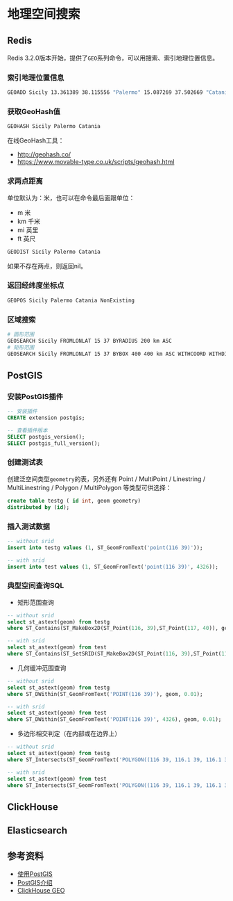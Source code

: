# 地理空间搜索

## Redis

Redis 3.2.0版本开始，提供了`GEO`系列命令，可以用搜索、索引地理位置信息。

### 索引地理位置信息

```bash
GEOADD Sicily 13.361389 38.115556 "Palermo" 15.087269 37.502669 "Catania"
```

### 获取GeoHash值

```bash
GEOHASH Sicily Palermo Catania
```

在线GeoHash工具：

* <http://geohash.co/>
* <https://www.movable-type.co.uk/scripts/geohash.html>

### 求两点距离

单位默认为：米，也可以在命令最后面跟单位：

* m 米
* km 千米
* mi 英里
* ft 英尺

```bash
GEODIST Sicily Palermo Catania
```

如果不存在两点，则返回nil。

### 返回经纬度坐标点

```bash
GEOPOS Sicily Palermo Catania NonExisting
```

### 区域搜索

```bash
# 圆形范围
GEOSEARCH Sicily FROMLONLAT 15 37 BYRADIUS 200 km ASC
# 矩形范围
GEOSEARCH Sicily FROMLONLAT 15 37 BYBOX 400 400 km ASC WITHCOORD WITHDIST
```

## PostGIS

### 安装PostGIS插件

```sql
-- 安装插件
CREATE extension postgis;

-- 查看插件版本
SELECT postgis_version();
SELECT postgis_full_version();
```

### 创建测试表

创建泛空间类型`geometry`的表，另外还有 Point / MultiPoint / Linestring / MultiLinestring / Polygon / MultiPolygon 等类型可供选择：

```sql
create table testg ( id int, geom geometry) 
distributed by (id);
```

### 插入测试数据

```sql
-- without srid
insert into testg values (1, ST_GeomFromText('point(116 39)'));

-- with srid
insert into test values (1, ST_GeomFromText('point(116 39)', 4326));
```

### 典型空间查询SQL

* 矩形范围查询

```sql
-- without srid
select st_astext(geom) from testg
where ST_Contains(ST_MakeBox2D(ST_Point(116, 39),ST_Point(117, 40)), geom);

-- with srid
select st_astext(geom) from test 
where ST_Contains(ST_SetSRID(ST_MakeBox2D(ST_Point(116, 39),ST_Point(117, 40)), 4326), geom);
```

* 几何缓冲范围查询

```sql
-- without srid
select st_astext(geom) from testg
where ST_DWithin(ST_GeomFromText('POINT(116 39)'), geom, 0.01);

-- with srid
select st_astext(geom) from test 
where ST_DWithin(ST_GeomFromText('POINT(116 39)', 4326), geom, 0.01);
```

* 多边形相交判定（在内部或在边界上）

```sql
-- without srid
select st_astext(geom) from testg
where ST_Intersects(ST_GeomFromText('POLYGON((116 39, 116.1 39, 116.1 39.1, 116 39.1, 116 39))'), geom);

-- with srid
select st_astext(geom) from test 
where ST_Intersects(ST_GeomFromText('POLYGON((116 39, 116.1 39, 116.1 39.1, 116 39.1, 116 39))', 4326), geom);
```

## ClickHouse

## Elasticsearch

## 参考资料

* [使用PostGIS](https://help.aliyun.com/document_detail/127419.html)
* [PostGIS介绍](https://zhuanlan.zhihu.com/p/62034688)
* [ClickHouse GEO](https://clickhouse.com/docs/zh/sql-reference/functions/geo/coordinates)
